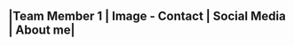 
|Team Member 1 | Image - Contact | Social Media | About me|
------------------------------------------------------------
